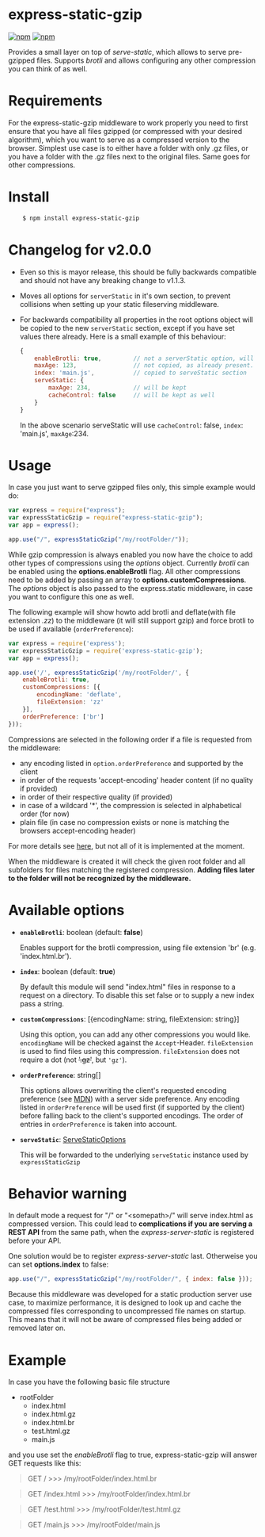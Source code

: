 
# express-static-gzip

[![npm][npm-version-image]][npm-url]
[![npm][npm-downloads-image]][npm-url]

Provides a small layer on top of *serve-static*, which allows to serve pre-gzipped files. Supports *brotli* and allows configuring any other compression you can think of as well.

# Requirements
For the express-static-gzip middleware to work properly you need to first ensure that you have all files gzipped (or compressed with your desired algorithm), which you want to serve as a compressed version to the browser.
Simplest use case is to either have a folder with only .gz files, or you have a folder with the .gz files next to the original files. Same goes for other compressions.

# Install

```bash
    $ npm install express-static-gzip
```

# Changelog for v2.0.0

* Even so this is mayor release, this should be fully backwards compatible and should not have any breaking change to v1.1.3.

* Moves all options for `serverStatic` in it's own section, to prevent collisions when setting up your static fileserving middleware. 

* For backwards compatibility all properties in the root options object will be copied to the new `serverStatic` section, except if you have set values there already. Here is a small example of this behaviour:
    ```JavaScript
    {
        enableBrotli: true,         // not a serverStatic option, will not be moved
        maxAge: 123,                // not copied, as already present.
        index: 'main.js',           // copied to serveStatic section
        serveStatic: {
            maxAge: 234,            // will be kept 
            cacheControl: false     // will be kept as well
        }
    }
    ```

    In the above scenario serveStatic will use `cacheControl`: false, `index`: 'main.js', `maxAge`:234.


# Usage
In case you just want to serve gzipped files only, this simple example would do:

```javascript
var express = require("express");
var expressStaticGzip = require("express-static-gzip");
var app = express();

app.use("/", expressStaticGzip("/my/rootFolder/"));
```

While gzip compression is always enabled you now have the choice to add other types of compressions using the *options* object. Currently *brotli* can be enabled using the **options.enableBrotli** flag.
All other compressions need to be added by passing an array to **options.customCompressions**.
The *options* object is also passed to the express.static middleware, in case you want to configure this one as well.

The following example will show howto add brotli and deflate(with file extension *.zz*) to the middleware (it will still support gzip) and force brotli to be used if available (`orderPreference`):

```javascript
var express = require('express');
var expressStaticGzip = require('express-static-gzip');
var app = express();

app.use('/', expressStaticGzip('/my/rootFolder/', {
    enableBrotli: true,
    customCompressions: [{
        encodingName: 'deflate',
        fileExtension: 'zz'
    }],
    orderPreference: ['br']
}));
```

Compressions are selected in the following order if a file is requested from the middleware:
* any encoding listed in `option.orderPreference` and supported by the client
* in order of the requests 'accept-encoding' header content (if no quality if provided)
* in order of their respective quality (if provided)
* in case of a wildcard '*', the compression is selected in alphabetical order (for now)
* plain file (in case no compression exists or none is matching the browsers accept-encoding header)

For more details see [here](https://developer.mozilla.org/en-US/docs/Web/HTTP/Headers/Accept-Encoding), but not all of it is implemented at the moment.

When the middleware is created it will check the given root folder and all subfolders for files matching the registered compression. **Adding files later to the folder will not be recognized by the middleware.**

# Available options

* **`enableBrotli`**: boolean (default: **false**)

    Enables support for the brotli compression, using file extension 'br' (e.g. 'index.html.br').
    
* **`index`**: boolean (default: **true**)
        
    By default this module will send "index.html" files in response to a request on a directory. To disable this set false or to supply a new index pass a string.

* **`customCompressions`**: [{encodingName: string, fileExtension: string}]

    Using this option, you can add any other compressions you would like. `encodingName` will be checked against the `Accept`-Header. `fileExtension` is used to find files using this compression. `fileExtension` does not require a dot (not ~~'.gz'~~, but `'gz'`).

* **`orderPreference`**: string[]

    This options allows overwriting the client's requested encoding preference (see [MDN](https://developer.mozilla.org/en-US/docs/Web/HTTP/Headers/Accept-Encoding)) with a server side preference. Any encoding listed in `orderPreference` will be used first (if supported by the client) before falling back to the client's supported encodings. The order of entries in `orderPreference` is taken into account.

* **`serveStatic`**: [ServeStaticOptions](https://github.com/expressjs/serve-static#options)
    
    This will be forwarded to the underlying `serveStatic` instance used by `expressStaticGzip`

# Behavior warning

In default mode a request for "/" or "\<somepath\>/" will serve index.html as compressed version. This could lead to **complications if you are serving a REST API** from the same path, when the *express-server-static* is registered before your API. 

One solution would be to register *express-server-static* last. Otherweise you can set **options.index** to false:

```javascript
app.use("/", expressStaticGzip("/my/rootFolder/", { index: false }));
```

Because this middleware was developed for a static production server use case, to maximize performance, it is designed to look up and cache the compressed files corresponding to uncompressed file names on startup.  This means that it will not be aware of compressed files being added or removed later on.

# Example
In case you have the following basic file structure

* rootFolder
    * index.html
    * index.html.gz
    * index.html.br
    * test.html.gz
    * main.js

and you use set the *enableBrotli* flag to true, express-static-gzip will answer GET requests like this:

> GET / >>> /my/rootFolder/index.html.br

> GET /index.html >>> /my/rootFolder/index.html.br

> GET /test.html >>> /my/rootFolder/test.html.gz

> GET /main.js >>> /my/rootFolder/main.js


[npm-url]: https://www.npmjs.com/package/express-static-gzip
[npm-downloads-image]: https://img.shields.io/npm/dw/express-static-gzip
[npm-version-image]: https://img.shields.io/npm/v/express-static-gzip
